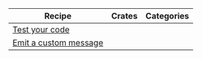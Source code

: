 | Recipe | Crates | Categories |
|---|---|---|
| [Test your code][ex-test-your-code] |  |  |
| [Emit a custom message][ex-emit-custom-message] |  |  |

[ex-test-your-code]: index.md
[ex-emit-custom-message]: index.md#custom-message
